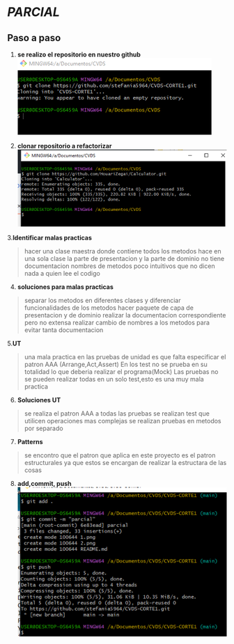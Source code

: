 # *PARCIAL*
## Paso a paso  
1. **se realizo el repositorio en nuestro github**
![1](./1.png)

2. **clonar repositorio a refactorizar**
![2](./2.png)

3.**Identificar malas practicas**
> hacer una clase maestra donde contiene todos los metodos
> hace en una sola clase la parte de presentacion y la parte de dominio
> no tiene documentacion
> nombres de metodos poco intuitivos que no dicen nada a quien lee el codigo

4. **soluciones para malas practicas**
> separar los metodos en diferentes clases y diferenciar funcionalidades de los metodos
> hacer paquete de capa de presentacion y de dominio
> realizar la documentacion correspondiente pero no extensa
> realizar cambio de nombres a los metodos para evitar tanta documentacion

5.**UT**
> una mala practica en las pruebas de unidad  es que falta especificar el patron AAA (Arrange,Act,Assert)
> En los test no se prueba en su totalidad lo que deberia realizar el programa(Mock)
> Las pruebas no se pueden realizar todas en un solo test,esto es una muy mala practica

6. **Soluciones UT**
> se realiza el patron AAA a todas las pruebas
> se realizan test que utilicen operaciones mas complejas
> se realizan pruebas en metodos por separado

7. **Patterns**
> se encontro que el patron que aplica en este proyecto es el patron estructurales
 ya que estos se encargan de realizar la estructara de las cosas

8. **add,commit, push**
![3](./3.png)